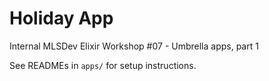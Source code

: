 # Holiday App

Internal MLSDev Elixir Workshop #07 - Umbrella apps, part 1

See READMEs in `apps/` for setup instructions.
